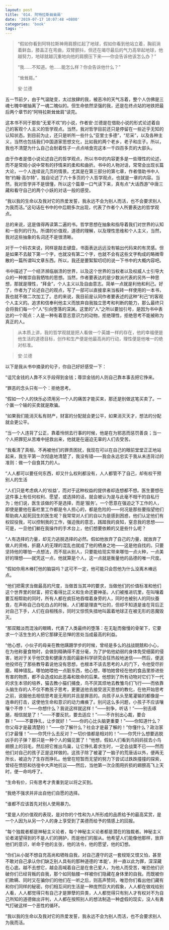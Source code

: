 ```yaml
---
layout: post
title: '014. 阿特拉斯耸耸肩'
date: '2019-07-17 10:07:48 +0800'
categories: 'book'
tags: ''
---
```


> “假如你看到阿特拉斯神用肩膀扛起了地球，假如你看到他站立着，胸前淌着鲜血，膝盖正在弯曲，双臂颤抖，但还在竭尽最后的气力高举起地球，他越努力，地球就越沉重地向他的肩膀压下来——你会告诉他该怎么办？”
> 
> 
> 
> “我……不知道。他……能怎么样？你会告诉他什么？”
> 
> 
> 
> “耸耸肩。”
> 
> 安·兰德


五一节前夕，由于气温陡变，太过放肆的我，被恶冷的天气冻着，整个人仿佛是三魂七魄中被抽离了一魂二魄似的。但生命依然坚强的我，还是在终点站的地铁把最后两个章节的“阿特拉斯耸耸肩”读完。



这本书不同于那些“无爱不欢”的小说，作者安·兰德是在借助小说的形式论述着自己的客观个人主义的哲学观点。当然，我对哲学目前还只是停留在一些近乎无知的认知状态。到目前为止，还只是听所一些什么“亚里士多德”，“尼采”，以及各种主义，当然也包括我们中国道家思想文化，比如我的两个老乡，老子和庄子。所以，我也不清楚为什么自己会耐着性子一点点啃食完这本一千四百多页的大部头。



由于作者是借小说论述自己的哲学观点，所以书中的内容更多是一些理性的论述，而不是常规小说中常有的抒情来的柔和和曲折。书中的人物对话，常常会出现长篇大论，一个人连续说几页的情景。尤其是在第三部分的第七章，作者借助书中人物“约翰·高尔特”，独自论述了六十多页的个人哲学观点，也就是一章的内容。当然，我对哲学并不是很懂，所以这个篇章一口气读下来，真有点“大话西游”中唐三藏和看守自己的两个小妖的对话一般的感受。



“我以我的生命以及我对它的热爱发誓，我永远不会为别人而活，也不会要求别人为我而活。”这句话在书中的中后期多次出现，代表了作者个人所要表达的哲学观点。



总的来说，这是值得再读第二遍的书。哲学思想在抽象和指导着我们对世界的认知和一些列的行为。所谓的价值观，道德的理解，以及理性思维和个人主义，当然，我对这些抽象的名词还不是很清晰。



对于一个码农来说，同样是敲击键盘，书面表达远远没有输出代码来的有灵感。但是如果不去敲下第一个字，也就没有第二个字，也就不会有这些文字构成的略微零散的一篇所谓叫文章东西。所以，我还是要絮絮叨叨的说一下书中的大概内容吧。



书中描述了一个经济濒临崩溃的世界，以及这个世界的当权者以及权威人士引导大众的一种推崇自我牺牲的思想。当然，作者要表达的是少数派代表的另外一种思想，那就是理性，“拜金”，个人主义以及自由意志。简单一点就是利他和利己。好了，作者为了论述自己的观点，写了一部可以直接拿来当板砖一样使用的一本书，我也就不做二次加工了。总的来说，我目前是认同作者要表述的这种”利己“的客观个人主义的。追求和信奉利他主义而放弃自我独立思考和判断的能力，那么最终只会将我们每一个”人“引向堕落的深渊。这里的”人“之所以要加引号，是因为书中表达的一个观点：人是一种有着意志意识力的动物，拒绝理性，拒绝思考不能被称为真正的人。



> 从本质上讲，我的哲学观就是把人看做一个英雄一样的存在，他的幸福便是他生活的道德目标，创作和生产便是他最高尚的行动，理性便是他唯一的绝对标准。

> 安·兰德


以下是我从书中摘录的句子，你自己好好感受一下：



“诅咒金钱的人靠不义手段得到金钱；尊崇金钱的人则自己靠本事去把它挣来。



“罪恶的念头只有一个：拒绝思考。



“假如一个人的快乐必须用另一个人的痛苦才能买来，那还是别做这笔买卖了。一个赢一个输的买卖就是欺骗。



“如果我们能消灭私有财产，财富的分配就会更公平，如果消灭天才，想法的分配就会更公平。



“当一个人违背了公正，靠着怜悯去行事的时候，他是在为邪恶而惩罚善良；当一个人把罪犯从苦难中拯救出来，他就是在逼迫无辜的人们去受苦。



“我看清了真相，不再被他们的罪责困扰，我现在可以在自己的眼前堂堂正正地站起来，我生平第一次彻底地清楚了，我没有错——我会永远忠实于我从未违背过的准则：做一个自食其力的人。



“人人都可以要任何东西，却又什么权利都没有，人人都管不了自己，却有权干预别人的生活



“人们只是考虑病人的‘权益’，而对于这种权益的提供者却连想都不想。医生要想在这件事上有任何权利、愿望，或选择的话，就会被认为是与此毫不相干的自私行为；他们说，医生该做的不是选择，而是‘服务’。一个愿意在强迫之下工作的人，即使是要他在畜栏里工作都是令人担心的，都是危险的——何况是那些要指望他们帮助病人起死回生的医生呢？我常常对人们的自以为是感到困惑，他们认定他们有权奴役我，可以控制我的工作，强迫我的意志，践踏我的良知，窒息我的思想——可是，一旦他们躺在我操作的手术台上，他们想要依赖的又是些什么呢？



“人有选择的力量，却无力逃脱选择的必然。假如他放弃了自己的力量，就放弃了做人的资格，折磨人的无理的混乱也就成了他的栖身之地——这是他自找的。只要坚持他的哪怕一点想法，而不屈从别人，只要能给现实带来哪怕一点火种，一点美好的理想——就凭这一点，他就算是个人，这一点就是衡量他的品德的唯一尺度。



“假如你用木棒打他的脑袋吗？这可不一定，他可能只会怨他为什么没离木棒远点。



“他们把需求当做最高的尺度，当做首当其冲的要求，当做他们的价值标准和他们这个世界里的财富，把它看得比正义和生命还要神圣。人们被推进坑里，在叫嚷着要互相帮助的同时，所有人都在疯狂地吞噬着身旁的人，同时也被别人的同伙蚕食，在声称自己白吃白占的时候，人们都是理直气壮的，但却不知道是谁在背后正对自己下手，人们在自相残杀，同时又惊慌失措地叫嚣着地球正在被无形的恶魔毁灭。



“那双黯淡而混浊的眼睛，代表了人类最终的堕落：在无耻而傲慢的骨架下，它要求一个活生生的人把它那肆无忌惮的苦处当成最高的利益。



“他心想，小伙子的母亲在教他蹒跚学步的时候，曾经是多么的战战兢兢和小心，在为他称量食物时，会做到精确得不差分毫，为了护佑他幼弱的身体免受细菌的侵害，她对于关乎他饮食和健康方面的最新科学研究会狂热般地迷信——然后，便送他投师在了那些教导着说他没有思想，也根本不该去思考的人的门下，令他受尽折磨，精神错乱。哪怕她喂他一点脏东西，他心想，哪怕她曾经在他的食品里掺进些有害的物质，都不会造成如此恶毒和致命的后果。他想到了所有动物对它们下一代的求生本领的培养，猫去教小猫们捕食，鸟不厌其烦地去教雏鸟们飞行——而依靠头脑生存的人不仅不教孩子思考，更要送他去接受泯灭思想的教化，在他开始思考之前，说服他去相信思考是无用的并且是罪恶的。向孩子从头至尾灌输的都像是一连串的打击，这使他生命和意识的动力瘫痪了。别问这么多问题，小孩子不应该嚷嚷个不停！”——你想什么？我说这样就这样！”——别争，听话！”——别去琢磨，相信就是了！”——不要反抗，要去适应！”——不许别出心裁，要合群！”——不要挣扎，让步就好！”——你的心比头脑更重要！”——你知道什么？你父母才是最清楚的！”——你了解什么？社会才是最了解的！”你懂什么？政治家们才最懂！”——你凭什么去反对？一切价值都是相对的！”——你凭什么想要逃脱凶手的子弹？那只是一种个人的偏见罢了！”他想，假如人们看到鸟妈妈拔去小鸟翅膀上的羽毛，然后把它推出鸟巢，让它挣扎着求生时，一定会战栗不已——然而他们对自己的孩子正是这样做的。这孩子除了被灌了一脑子的荒唐话以外，便再无所长，被迫为了生存而挣扎。他曾在短暂而无望的努力下尝试过跌跌撞撞的探索，曾经在愤怒和彷徨中大声地抗议——然后，当他第一次企图用折损的翅膀高飞上天时，便一命呜呼了。



“生命有价，只有思考才贵重到足以将之买到。



“我绝不强求并非出自他们自愿的选择。



“谁都不应该首先对别人使用暴力。



“爱是人的价值观的表现，是对你的个性和为人所形成的品质给予的最高奖赏，是一个人因为从另一个人的身上享受到了美德而给予的情感上的回报。



“每个独裁者都是神秘主义论者，每个神秘主义论者都是潜在的独裁者。神秘主义论者渴望得到的不是人们的拥护，而是他们的服从。他希望人们能像他那样，放弃他们的意识，听命于他的主张，他的法令，他的愿望，他的幻想。



“你们从小就不想自充高尚和牺牲自我，对自己遵守的这一套规矩又恨又怕，甚至不敢对自己承认你们缺乏别人具有的那种道德的‘本能’，并一直以此为罪，深深藏在心底。越不去想它，越会高喊着自己是在舍己爱人，为他人而受苦，唯恐他们识破你们已经背叛的自我，那个如同骷髅一样被你们隐藏在身体里的自我。而既被你们欺瞒、同时又在骗你们的他们在一听之后，则高声赞同，唯恐你们看出他们藏有和你们同样的秘密。你们相互间的生活是一种庞然巨大的假象，人人都在做戏给别人看，人人都觉得只有自己才是罪孽的异类，人人都觉得只有别人才有权对不为自己所知的道德做出评判，人人都在按照别人的想法制造一种虚假的现实，没人有勇气打破这样一个恶性的循环。



“我以我的生命以及我对它的热爱发誓，我永远不会为别人而活，也不会要求别人为我而活。




